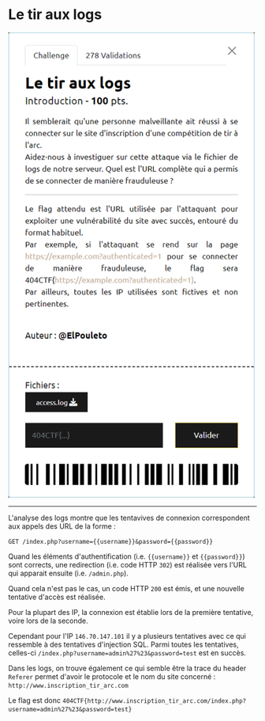 # Le tir aux logs

<img alt="énoncé du challenge" src="enonce.png" width=500>

----

L'analyse des logs montre que les tentavives de connexion correspondent aux appels des URL de la forme :

```http
GET /index.php?username={{username}}&password={{password}}
```

Quand les éléments d'authentification (i.e. `{{username}}` et `{{password}}`) sont corrects, une redirection (i.e. code HTTP `302`) est réalisée vers l'URL qui apparait ensuite (i.e. `/admin.php`).

Quand cela n'est pas le cas, un code HTTP `200` est émis, et une nouvelle tentative d'accès est réalisée.

Pour la plupart des IP, la connexion est établie lors de la première tentative, voire lors de la seconde.

Cependant pour l'IP `146.70.147.101` il y a plusieurs tentatives avec ce qui ressemble à des tentatives d'injection SQL. Parmi toutes les tentatives, celles-ci `/index.php?username=admin%27%23&password=test` est en succès.

Dans les logs, on trouve également ce qui semble être la trace du header `Referer` permet d'avoir le protocole et le nom du site concerné : `http://www.inscription_tir_arc.com`

Le flag est donc `404CTF{http://www.inscription_tir_arc.com/index.php?username=admin%27%23&password=test}`
